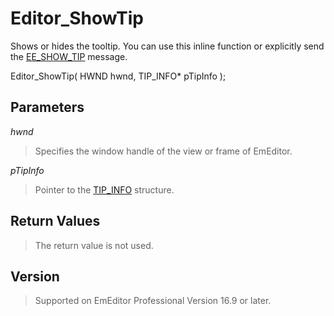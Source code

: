 # Editor\_ShowTip

Shows or hides the tooltip. You can use this inline function or explicitly send the [EE\_SHOW\_TIP](../message/ee_show_tip) message.

Editor\_ShowTip( HWND hwnd, TIP\_INFO\* pTipInfo );

## Parameters

_hwnd_

> Specifies the window handle of the view or frame of EmEditor.

_pTipInfo_

> Pointer to the [TIP\_INFO](../structure/tip_info) structure.

## Return Values

> The return value is not used.

## Version

> Supported on EmEditor Professional Version 16.9 or later.